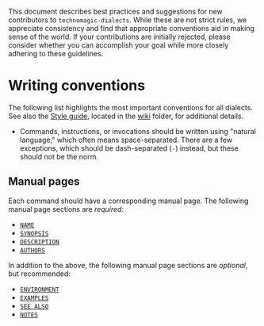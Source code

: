 This document describes best practices and suggestions for new contributors to `technomagic-dialects`. While these are not strict rules, we appreciate consistency and find that appropriate conventions aid in making sense of the world. If your contributions are initially rejected, please consider whether you can accomplish your goal while more closely adhering to these guidelines.

# Writing conventions

The following list highlights the most important conventions for all dialects. See also the [Style guide](https://github.com/meitar/technomagic-dialects/wiki/Style-guide), located in the [wiki](wiki/) folder, for additional details.

* Commands, instructions, or invocations should be written using "natural language," which often means space-separated. There are a few exceptions, which should be dash-separated (`-`) instead, but these should not be the norm.

## Manual pages

Each command should have a corresponding manual page. The following manual page sections are *required*:

* [`NAME`](#name)
* [`SYNOPSIS`](#synopsis)
* [`DESCRIPTION`](#description)
* [`AUTHORS`](#authors)

In addition to the above, the following manual page sections are *optional*, but recommended:

* [`ENVIRONMENT`](#environment)
* [`EXAMPLES`](#examples)
* [`SEE ALSO`](#see-also)
* [`NOTES`](#notes)
